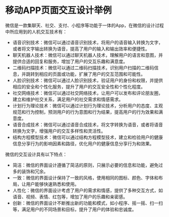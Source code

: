 # 移动APP页面交互设计举例

微信是一款集聊天、社交、支付、小程序等功能于一体的App，在微信的设计过程中所应用到的人机交互技术有：

- 语音识别技术：微信可以通过语音识别技术，将用户的语音输入转换为文字，或者将文字输出转换为语音，提高了用户的输入和输出效率和便捷性。
- 聊天机器人技术：微信可以通过聊天机器人技术，理解用户的语言和意图，并提供合适的回复和服务，增加了用户的交互乐趣和满意度。
- 二维码扫描技术：微信可以通过二维码扫描技术，识别用户扫描的二维码信息，并跳转到相应的页面或功能，扩展了用户的交互范围和可能性。
- 人脸识别技术：微信可以通过人脸识别技术，验证用户的身份和权限，并提供相应的安全和个性化服务，提升了用户的交互安全性和个性化程度。
- 社交网络技术：微信可以通过社交网络技术，让用户可以发布和评论朋友圈，建立和维护社交关系，满足用户的社交需求和情感需求。
- 计划行为理论技术：微信可以通过计划行为理论技术，分析用户的态度、主观规范和行为控制，预测用户的行为意图和行为结果，提高用户的行为效果和满意度。
- 语音合成技术：微信可以通过语音合成技术，将文字转换为语音，或者将语音转换为文字，增强用户的交互多样性和灵活性。
- 结构方程模型技术：微信可以通过结构方程模型技术，建立和检验用户的健康信息分享行为的影响因素和路径，优化用户的健康信息分享行为和效果。

微信的交互设计具有以下特点：

- 简洁：微信的界面设计遵循了简洁的原则，只展示必要的信息和功能，避免过多的装饰和冗余。
- 一致：微信的界面设计保持了一致的风格，使用相同的图标、颜色、字体和布局，让用户能够快速熟悉和使用。
- 人性化：微信的界面设计考虑了用户的需求和情感，提供了多种交互方式，如语音、视频、表情、红包等，增加了用户的乐趣和亲密感。
- 创新：微信的界面设计不断推出新的功能和模式，如小程序、摇一摇、扫一扫等，满足用户的不同场景和目标，提升了用户的体验和忠诚度。